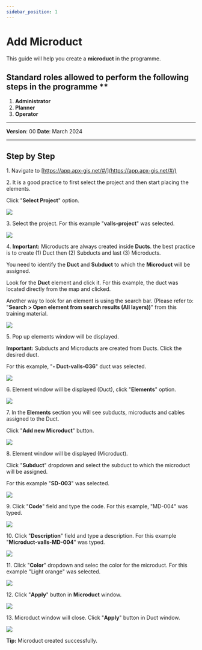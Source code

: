 ```yaml
---
sidebar_position: 1
---
```


# Add Microduct

This guide will help you create a **microduct** in the programme.

## Standard roles allowed to perform the following steps in the programme **

1.	**Administrator**
2.  **Planner**
3. **Operator**

------------

**Version**: 00
**Date**: March 2024

------------
## **Step by Step**

1\. Navigate to [https://app.apx-gis.net/#/](https://app.apx-gis.net/#/)


2\. It is a good practice to first select the project and then start placing the elements.

Click "**Select Project**" option.

![](https://ajeuwbhvhr.cloudimg.io/colony-recorder.s3.amazonaws.com/files/2024-02-01/5a57c7d8-4ded-4cb0-be70-66d51653a818/ascreenshot.jpeg?tl_px=0,0&br_px=774,432&force_format=png&width=774&wat_scale=69&wat=1&wat_opacity=1&wat_gravity=northwest&wat_url=https://colony-recorder.s3.amazonaws.com/images/watermarks/14B8A6_standard.png&wat_pad=326,-1)


3\. Select the project. For this example "**valls-project**" was selected.

![](https://ajeuwbhvhr.cloudimg.io/colony-recorder.s3.amazonaws.com/files/2024-02-01/c6d96d69-c5e4-41e4-a4b8-03466cbcf050/ascreenshot.jpeg?tl_px=0,0&br_px=774,432&force_format=png&width=774&wat_scale=69&wat=1&wat_opacity=1&wat_gravity=northwest&wat_url=https://colony-recorder.s3.amazonaws.com/images/watermarks/14B8A6_standard.png&wat_pad=326,120)


4\. **Important:** Microducts are always created inside **Ducts**. the best practice is to create (1) Duct then (2) Subducts and last (3) Microducts.

You need to identify the **Duct** and **Subduct** to which the **Microduct** will be assigned.

Look for the **Duct** element and click it. For this example, the duct was located directly from the map and clicked.

Another way to look for an element is using the search bar. (Please refer to: "**Search &gt; Open element from search results (All layers))**" from this training material.

![](https://ajeuwbhvhr.cloudimg.io/colony-recorder.s3.amazonaws.com/files/2024-02-01/3361001c-bff6-4b2d-b448-21f98f45f5fd/ascreenshot.jpeg?tl_px=33,362&br_px=808,795&force_format=png&width=774&wat_scale=69&wat=1&wat_opacity=1&wat_gravity=northwest&wat_url=https://colony-recorder.s3.amazonaws.com/images/watermarks/14B8A6_standard.png&wat_pad=362,191)


5\. Pop up elements window will be displayed. 

**Important:** Subducts and Microducts are created from Ducts. Click the desired duct.

For this example, "**- Duct-valls-036**" duct was selected.

![](https://ajeuwbhvhr.cloudimg.io/colony-recorder.s3.amazonaws.com/files/2024-02-01/a7a95409-278e-4949-bc02-a2649f7bd621/ascreenshot.jpeg?tl_px=0,335&br_px=774,768&force_format=png&width=774&wat_scale=69&wat=1&wat_opacity=1&wat_gravity=northwest&wat_url=https://colony-recorder.s3.amazonaws.com/images/watermarks/14B8A6_standard.png&wat_pad=315,191)


6\. Element window will be displayed (Duct), click "**Elements**" option.

![](https://ajeuwbhvhr.cloudimg.io/colony-recorder.s3.amazonaws.com/files/2024-02-01/5dc41dc2-62f5-4ab9-9870-452c0ccdf0d9/ascreenshot.jpeg?tl_px=0,0&br_px=945,875&force_format=png&width=1120.0&wat=1&wat_opacity=1&wat_gravity=northwest&wat_url=https://colony-recorder.s3.amazonaws.com/images/watermarks/14B8A6_standard.png&wat_pad=48,471)


7\. In the **Elements** section you will see subducts, microducts and cables assigned to the Duct.

Click "**Add new Microduct**" button.

![](https://ajeuwbhvhr.cloudimg.io/colony-recorder.s3.amazonaws.com/files/2024-02-01/e1cd4811-c5bb-478c-959c-0fc8699ca185/ascreenshot.jpeg?tl_px=0,0&br_px=945,875&force_format=png&width=1120.0&wat=1&wat_opacity=1&wat_gravity=northwest&wat_url=https://colony-recorder.s3.amazonaws.com/images/watermarks/14B8A6_standard.png&wat_pad=243,669)


8\. Element window will be displayed (Microduct).

Click "**Subduct**" dropdown and select the subduct to which the microduct will be assigned.

For this example "**SD-003**" was selected.

![](https://ajeuwbhvhr.cloudimg.io/colony-recorder.s3.amazonaws.com/files/2024-02-01/0ee03e28-dd4d-4f71-9f4c-c0c67f32a07f/screenshot.jpeg?tl_px=0,0&br_px=1317,897&force_format=png&width=1120.0)


9\. Click "**Code**" field and type the code. For this example, "MD-004" was typed.

![](https://ajeuwbhvhr.cloudimg.io/colony-recorder.s3.amazonaws.com/files/2024-02-01/130d61a9-45c5-482a-8d44-1c29194221a1/ascreenshot.jpeg?tl_px=0,0&br_px=774,432&force_format=png&width=774&wat_scale=69&wat=1&wat_opacity=1&wat_gravity=northwest&wat_url=https://colony-recorder.s3.amazonaws.com/images/watermarks/14B8A6_standard.png&wat_pad=149,75)


10\. Click "**Description**" field and type a description. For this example "**Microduct-valls-MD-004**" was typed.

![](https://ajeuwbhvhr.cloudimg.io/colony-recorder.s3.amazonaws.com/files/2024-02-01/4daf9238-aec7-45bc-b85e-43d6ac26b740/user_cropped_screenshot.jpeg?tl_px=0,0&br_px=1230,892&force_format=png&width=1120.0&wat=1&wat_opacity=1&wat_gravity=northwest&wat_url=https://colony-recorder.s3.amazonaws.com/images/watermarks/14B8A6_standard.png&wat_pad=76,98)


11\. Click "**Color**" dropdown and selec the color for the microduct. For this example "Light orange" was selected.

![](https://ajeuwbhvhr.cloudimg.io/colony-recorder.s3.amazonaws.com/files/2024-02-01/3271d9f7-c130-4cba-89a0-e82dde983289/user_cropped_screenshot.jpeg?tl_px=0,0&br_px=1259,889&force_format=png&width=1120.0&wat=1&wat_opacity=1&wat_gravity=northwest&wat_url=https://colony-recorder.s3.amazonaws.com/images/watermarks/14B8A6_standard.png&wat_pad=273,141)


12\. Click "**Apply**" button in **Microduct** window.

![](https://ajeuwbhvhr.cloudimg.io/colony-recorder.s3.amazonaws.com/files/2024-02-01/f899f47d-ec94-4819-a649-4387bf602a62/ascreenshot.jpeg?tl_px=0,0&br_px=945,875&force_format=png&width=1120.0&wat=1&wat_opacity=1&wat_gravity=northwest&wat_url=https://colony-recorder.s3.amazonaws.com/images/watermarks/14B8A6_standard.png&wat_pad=343,970)


13\. Microduct window will close. Click "**Apply**" button in Duct window.

![](https://ajeuwbhvhr.cloudimg.io/colony-recorder.s3.amazonaws.com/files/2024-02-01/d4723db8-f6a8-4e72-bed8-2a73eebaff7f/ascreenshot.jpeg?tl_px=0,0&br_px=945,875&force_format=png&width=1120.0&wat=1&wat_opacity=1&wat_gravity=northwest&wat_url=https://colony-recorder.s3.amazonaws.com/images/watermarks/14B8A6_standard.png&wat_pad=318,973)


**Tip:** Microduct created successfully.
